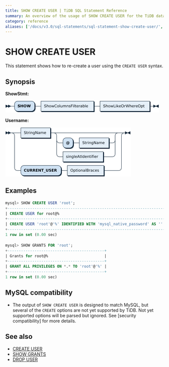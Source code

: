 ```yaml
---
title: SHOW CREATE USER | TiDB SQL Statement Reference
summary: An overview of the usage of SHOW CREATE USER for the TiDB database.
category: reference
aliases: ['/docs/v3.0/sql-statements/sql-statement-show-create-user/','/docs/v3.0/reference/sql/statements/show-create-user/']
---
```


# SHOW CREATE USER

This statement shows how to re-create a user using the `CREATE USER` syntax.

## Synopsis

**ShowStmt:**

![ShowStmt](/media/sqlgram/ShowStmt.png)

**Username:**

![Username](/media/sqlgram/Username.png)

## Examples

```sql
mysql> SHOW CREATE USER 'root';
+--------------------------------------------------------------------------------------------------------------------------+
| CREATE USER for root@%                                                                                                   |
+--------------------------------------------------------------------------------------------------------------------------+
| CREATE USER 'root'@'%' IDENTIFIED WITH 'mysql_native_password' AS '' REQUIRE NONE PASSWORD EXPIRE DEFAULT ACCOUNT UNLOCK |
+--------------------------------------------------------------------------------------------------------------------------+
1 row in set (0.00 sec)

mysql> SHOW GRANTS FOR 'root';
+-------------------------------------------+
| Grants for root@%                         |
+-------------------------------------------+
| GRANT ALL PRIVILEGES ON *.* TO 'root'@'%' |
+-------------------------------------------+
1 row in set (0.00 sec)
```

## MySQL compatibility

* The output of `SHOW CREATE USER` is designed to match MySQL, but several of the `CREATE` options are not yet supported by TiDB.  Not yet supported options will be parsed but ignored. See [security compatibility] for more details.

## See also

* [CREATE USER](/sql-statements/sql-statement-create-user.md)
* [SHOW GRANTS](/sql-statements/sql-statement-show-grants.md)
* [DROP USER](/sql-statements/sql-statement-drop-user.md)
